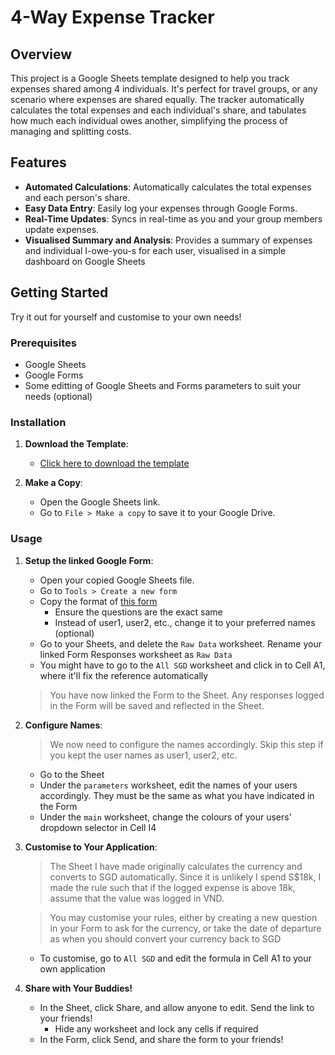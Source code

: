 # 4-Way Expense Tracker

## Overview

This project is a Google Sheets template designed to help you track expenses shared among 4 individuals. It's perfect for travel groups, or any scenario where expenses are shared equally. The tracker automatically calculates the total expenses and each individual's share, and tabulates how much each individual owes another, simplifying the process of managing and splitting costs.

## Features

- **Automated Calculations**: Automatically calculates the total expenses and each person's share.
- **Easy Data Entry**: Easily log your expenses through Google Forms.
- **Real-Time Updates**: Syncs in real-time as you and your group members update expenses.
- **Visualised Summary and Analysis**: Provides a summary of expenses and individual I-owe-you-s for each user, visualised in a simple dashboard on Google Sheets

## Getting Started

Try it out for yourself and customise to your own needs!

### Prerequisites

- Google Sheets
- Google Forms
- Some editting of Google Sheets and Forms parameters to suit your needs (optional)

### Installation

1. **Download the Template**:
    - [Click here to download the template](https://docs.google.com/spreadsheets/d/15ttgRjgiWdQmu7Egyv8HJ95B2In5nUXaaEr7PBNWDzQ/edit?usp=sharing)

2. **Make a Copy**:
    - Open the Google Sheets link.
    - Go to `File > Make a copy` to save it to your Google Drive.

### Usage

1. **Setup the linked Google Form**:
    - Open your copied Google Sheets file.
    - Go to `Tools > Create a new form`
    - Copy the format of [this form](https://forms.gle/BkiWC1d6bmXpugGb6) 
        - Ensure the questions are the exact same
        - Instead of user1, user2, etc., change it to your preferred names (optional)
    - Go to your Sheets, and delete the `Raw Data` worksheet. Rename your linked Form Responses worksheet as `Raw Data`
    - You might have to go to the `All SGD` worksheet and click in to Cell A1, where it'll fix the reference automatically
    > You have now linked the Form to the Sheet. Any responses logged in the Form will be saved and reflected in the Sheet. 

2. **Configure Names**:
    > We now need to configure the names accordingly. Skip this step if you kept the user names as user1, user2, etc.

    - Go to the Sheet
    - Under the `parameters` worksheet, edit the names of your users accordingly. They must be the same as what you have indicated in the Form
    - Under the `main` worksheet, change the colours of your users' dropdown selector in Cell I4


3. **Customise to Your Application**:
    > The Sheet I have made originally calculates the currency and converts to SGD automatically. Since it is unlikely I spend S$18k, I made the rule such that if the logged expense is above 18k, assume that the value was logged in VND. 

    > You may customise your rules, either by creating a new question in your Form to ask for the currency, or take the date of departure as when you should convert your currency back to SGD
    - To customise, go to `All SGD` and edit the formula in Cell A1 to your own application

4. **Share with Your Buddies!**
    - In the Sheet, click Share, and allow anyone to edit. Send the link to your friends! 
        - Hide any worksheet and lock any cells if required
    - In the Form, click Send, and share the form to your friends!
